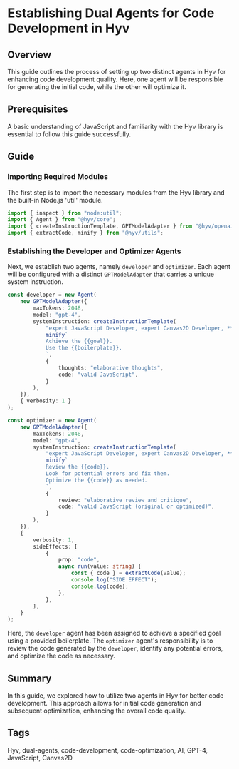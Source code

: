 # Establishing Dual Agents for Code Development in Hyv

## Overview

This guide outlines the process of setting up two distinct agents in Hyv for enhancing code
development quality. Here, one agent will be responsible for generating the initial code, while the
other will optimize it.

## Prerequisites

A basic understanding of JavaScript and familiarity with the Hyv library is essential to follow this
guide successfully.

## Guide

### Importing Required Modules

The first step is to import the necessary modules from the Hyv library and the built-in Node.js
'util' module.

```typescript
import { inspect } from "node:util";
import { Agent } from "@hyv/core";
import { createInstructionTemplate, GPTModelAdapter } from "@hyv/openai";
import { extractCode, minify } from "@hyv/utils";
```

### Establishing the Developer and Optimizer Agents

Next, we establish two agents, namely `developer` and `optimizer`. Each agent will be configured
with a distinct `GPTModelAdapter` that carries a unique system instruction.

```typescript
const developer = new Agent(
    new GPTModelAdapter({
        maxTokens: 2048,
        model: "gpt-4",
        systemInstruction: createInstructionTemplate(
            "expert JavaScript Developer, expert Canvas2D Developer, **performance expert**",
            minify`
            Achieve the {{goal}}.
            Use the {{boilerplate}}.
            `,
            {
                thoughts: "elaborative thoughts",
                code: "valid JavaScript",
            }
        ),
    }),
    { verbosity: 1 }
);

const optimizer = new Agent(
    new GPTModelAdapter({
        maxTokens: 2048,
        model: "gpt-4",
        systemInstruction: createInstructionTemplate(
            "expert JavaScript Developer, expert Canvas2D Developer, **performance expert**",
            minify`
            Review the {{code}}.
            Look for potential errors and fix them.
            Optimize the {{code}} as needed.
            `,
            {
                review: "elaborative review and critique",
                code: "valid JavaScript (original or optimized)",
            }
        ),
    }),
    {
        verbosity: 1,
        sideEffects: [
            {
                prop: "code",
                async run(value: string) {
                    const { code } = extractCode(value);
                    console.log("SIDE EFFECT");
                    console.log(code);
                },
            },
        ],
    }
);
```

Here, the `developer` agent has been assigned to achieve a specified goal using a provided
boilerplate. The `optimizer` agent's responsibility is to review the code generated by the
`developer`, identify any potential errors, and optimize the code as necessary.

## Summary

In this guide, we explored how to utilize two agents in Hyv for better code development. This
approach allows for initial code generation and subsequent optimization, enhancing the overall code
quality.

## Tags

Hyv, dual-agents, code-development, code-optimization, AI, GPT-4, JavaScript, Canvas2D
